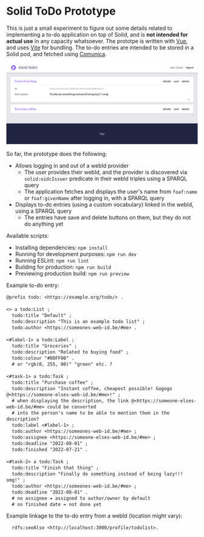 # Solid ToDo Prototype

This is just a small experiment to figure out some details related to implementing a to-do application on top of Solid, and is **not intended for actual use** in any capacity whatsoever. The prototpe is written with [Vue](https://vuejs.org/), and uses [Vite](https://vitejs.dev/) for bundling. The to-do entries are intended to be stored in a Solid pod, and fetched using [Comunica](https://github.com/comunica/comunica-feature-link-traversal).

![user interface](./interface.png "User interface")

So far, the prototype does the following:

* Allows logging in and out of a webId provider
  * The user provides their webId, and the provider is discovered via `solid:oidcIssuer` predicate in their webId triples using a SPARQL query
  * The application fetches and displays the user's name from `foaf:name` or `foaf:givenName` after logging in, with a SPARQL query
* Displays to-do entries (using a custom vocabulary) linked in the webId, using a SPARQL query
  * The entries have save and delete buttons on them, but they do not do anything yet

Available scripts:

* Installing dependencies: `npm install`
* Running for development purposes: `npm run dev`
* Running ESLint: `npm run lint`
* Building for production: `npm run build`
* Previewing production build: `npm run preview`

Example to-do entry:
```
@prefix todo: <https://example.org/todo/> .

<> a todo:List ;
  todo:title "Default" ;
  todo:description "This is an example todo list" ;
  todo:author <https://someones-web-id.be/#me> .

<#label-1> a todo:Label ;
  todo:title "Groceries" ;
  todo:description "Related to buying food" ;
  todo:colour "#00FF00" .
  # or "rgb(0, 255, 00)" "green" etc. ?

<#task-1> a todo:Task ;
  todo:title "Purchase coffee" ;
  todo:description "Instant coffee, cheapest possible! Gogogo @<https://someone-elses-web-id.be/#me>!" ;
  # when displaying the description, the link @<https://someone-elses-web-id.be/#me> could be converted
  # into the person's name to be able to mention them in the description?
  todo:label <#label-1> ;
  todo:author <https://someones-web-id.be/#me> ;
  todo:assignee <https://someone-elses-web-id.be/#me> ;
  todo:deadline "2022-08-01" ;
  todo:finished "2022-07-21" .

<#task-2> a todo:Task ;
  todo:title "Finish that thing" ;
  todo:description "Finally do something instead of being lazy!!! omg!" ;
  todo:author <https://someones-web-id.be/#me> ;
  todo:deadline "2022-08-01" .
  # no assignee = assigned to author/owner by default
  # no finished date = not done yet
```

Example linkage to the to-do entry from a webId (location might vary):
```
  rdfs:seeAlso <http://localhost:3000/profile/todolist>.
```

